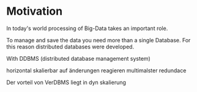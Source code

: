 # Motivation


In today's world processing of Big-Data takes an important role.


To manage and save the data you need more than a single Database.
For this reason distributed databases were developed.

With DDBMS (distributed database management system) 


















horizontal skalierbar auf änderungen reagieren 
multimalster
redundace




Der vorteil von VerDBMS liegt in dyn skalierung


